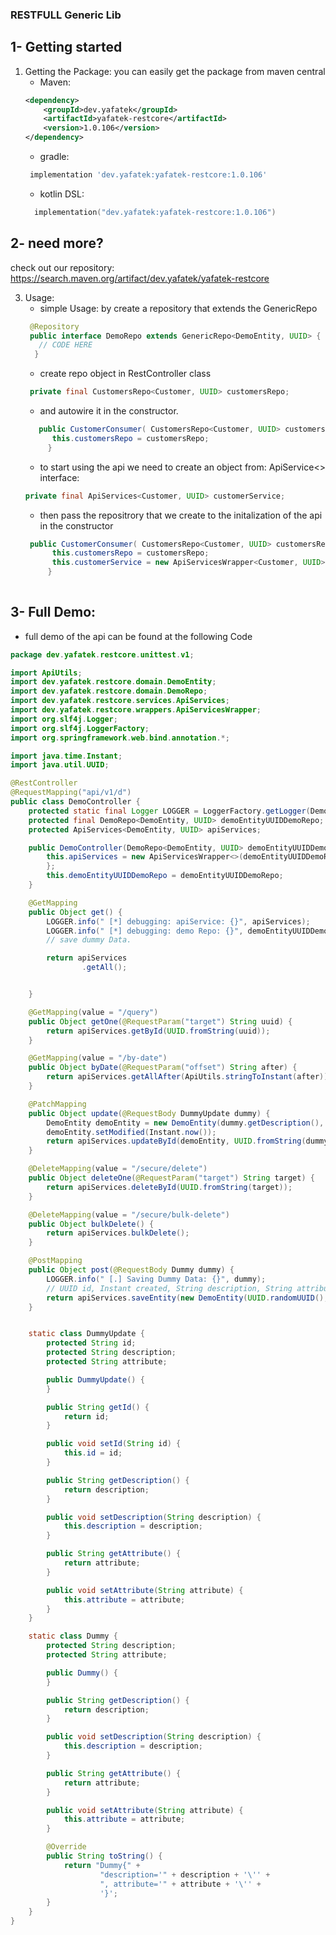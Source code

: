### RESTFULL Generic Lib

1- Getting started
--
1. Getting the Package:
   you can easily get the package from maven central
   * Maven:
    ```xml
    <dependency>
        <groupId>dev.yafatek</groupId>
        <artifactId>yafatek-restcore</artifactId>
        <version>1.0.106</version>
    </dependency>
    ```
   * gradle:
    ```groovy
     implementation 'dev.yafatek:yafatek-restcore:1.0.106'
   ```
   * kotlin DSL:
   ```kotlin
     implementation("dev.yafatek:yafatek-restcore:1.0.106")
   ```
2- need more?
-- 
check out our repository: https://search.maven.org/artifact/dev.yafatek/yafatek-restcore

3. Usage:
   * simple Usage: by create a repository that extends the GenericRepo
   ```java
    @Repository
    public interface DemoRepo extends GenericRepo<DemoEntity, UUID> {
      // CODE HERE
     }
   ```
   * create repo object in RestController class
   ```java
    private final CustomersRepo<Customer, UUID> customersRepo;
   ```
   * and autowire it in the constructor.
   ```java
      public CustomerConsumer( CustomersRepo<Customer, UUID> customersRepo) {
         this.customersRepo = customersRepo;
        }
   ```
   * to start using the api we need to create an object from: ApiService<> interface:
   ```java
   private final ApiServices<Customer, UUID> customerService;
   ```
   * then pass the repositrory that we create to the initalization of the api in the constructor
   ```java
    public CustomerConsumer( CustomersRepo<Customer, UUID> customersRepo) {
         this.customersRepo = customersRepo;
         this.customerService = new ApiServicesWrapper<Customer, UUID>(customersRepo) {};
        }
  
   ```
3- Full Demo:
--
* full demo of the api can be found at the following Code

```java
package dev.yafatek.restcore.unittest.v1;

import ApiUtils;
import dev.yafatek.restcore.domain.DemoEntity;
import dev.yafatek.restcore.domain.DemoRepo;
import dev.yafatek.restcore.services.ApiServices;
import dev.yafatek.restcore.wrappers.ApiServicesWrapper;
import org.slf4j.Logger;
import org.slf4j.LoggerFactory;
import org.springframework.web.bind.annotation.*;

import java.time.Instant;
import java.util.UUID;

@RestController
@RequestMapping("api/v1/d")
public class DemoController {
    protected static final Logger LOGGER = LoggerFactory.getLogger(DemoController.class);
    protected final DemoRepo<DemoEntity, UUID> demoEntityUUIDDemoRepo;
    protected ApiServices<DemoEntity, UUID> apiServices;

    public DemoController(DemoRepo<DemoEntity, UUID> demoEntityUUIDDemoRepo) {
        this.apiServices = new ApiServicesWrapper<>(demoEntityUUIDDemoRepo) {
        };
        this.demoEntityUUIDDemoRepo = demoEntityUUIDDemoRepo;
    }

    @GetMapping
    public Object get() {
        LOGGER.info(" [*] debugging: apiService: {}", apiServices);
        LOGGER.info(" [*] debugging: demo Repo: {}", demoEntityUUIDDemoRepo);
        // save dummy Data.

        return apiServices
                .getAll();


    }

    @GetMapping(value = "/query")
    public Object getOne(@RequestParam("target") String uuid) {
        return apiServices.getById(UUID.fromString(uuid));
    }

    @GetMapping(value = "/by-date")
    public Object byDate(@RequestParam("offset") String after) {
        return apiServices.getAllAfter(ApiUtils.stringToInstant(after));
    }

    @PatchMapping
    public Object update(@RequestBody DummyUpdate dummy) {
        DemoEntity demoEntity = new DemoEntity(dummy.getDescription(), dummy.getAttribute());
        demoEntity.setModified(Instant.now());
        return apiServices.updateById(demoEntity, UUID.fromString(dummy.getId()));
    }

    @DeleteMapping(value = "/secure/delete")
    public Object deleteOne(@RequestParam("target") String target) {
        return apiServices.deleteById(UUID.fromString(target));
    }

    @DeleteMapping(value = "/secure/bulk-delete")
    public Object bulkDelete() {
        return apiServices.bulkDelete();
    }

    @PostMapping
    public Object post(@RequestBody Dummy dummy) {
        LOGGER.info(" [.] Saving Dummy Data: {}", dummy);
        // UUID id, Instant created, String description, String attribute
        return apiServices.saveEntity(new DemoEntity(UUID.randomUUID(), Instant.now(), dummy.getDescription(), dummy.getAttribute()));
    }


    static class DummyUpdate {
        protected String id;
        protected String description;
        protected String attribute;

        public DummyUpdate() {
        }

        public String getId() {
            return id;
        }

        public void setId(String id) {
            this.id = id;
        }

        public String getDescription() {
            return description;
        }

        public void setDescription(String description) {
            this.description = description;
        }

        public String getAttribute() {
            return attribute;
        }

        public void setAttribute(String attribute) {
            this.attribute = attribute;
        }
    }

    static class Dummy {
        protected String description;
        protected String attribute;

        public Dummy() {
        }

        public String getDescription() {
            return description;
        }

        public void setDescription(String description) {
            this.description = description;
        }

        public String getAttribute() {
            return attribute;
        }

        public void setAttribute(String attribute) {
            this.attribute = attribute;
        }

        @Override
        public String toString() {
            return "Dummy{" +
                    "description='" + description + '\'' +
                    ", attribute='" + attribute + '\'' +
                    '}';
        }
    }
}

```